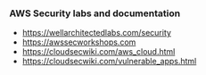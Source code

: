 ### AWS Security labs and documentation

* https://wellarchitectedlabs.com/security
* https://awssecworkshops.com
* https://cloudsecwiki.com/aws_cloud.html
* https://cloudsecwiki.com/vulnerable_apps.html
